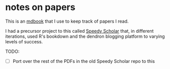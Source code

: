 # notes on papers 

This is an [mdbook](https://rust-lang.github.io/mdBook/) that I use to keep track of papers I read. 

I had a precursor project to this called [Speedy Scholar](https://github.com/deblnia/speedyscholar) that, in different iterations, used R's bookdown and the dendron blogging platform to varying levels of success. 

TODO: 
-[ ] Port over the rest of the PDFs in the old Speedy Scholar repo to this 